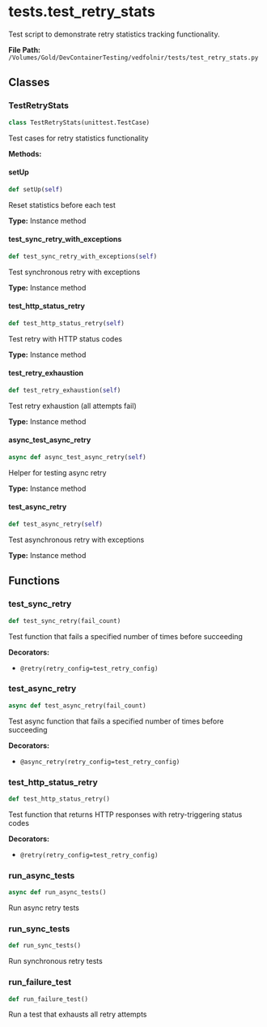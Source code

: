 # tests.test_retry_stats

Test script to demonstrate retry statistics tracking functionality.

**File Path:** `/Volumes/Gold/DevContainerTesting/vedfolnir/tests/test_retry_stats.py`

## Classes

### TestRetryStats

```python
class TestRetryStats(unittest.TestCase)
```

Test cases for retry statistics functionality

**Methods:**

#### setUp

```python
def setUp(self)
```

Reset statistics before each test

**Type:** Instance method

#### test_sync_retry_with_exceptions

```python
def test_sync_retry_with_exceptions(self)
```

Test synchronous retry with exceptions

**Type:** Instance method

#### test_http_status_retry

```python
def test_http_status_retry(self)
```

Test retry with HTTP status codes

**Type:** Instance method

#### test_retry_exhaustion

```python
def test_retry_exhaustion(self)
```

Test retry exhaustion (all attempts fail)

**Type:** Instance method

#### async_test_async_retry

```python
async def async_test_async_retry(self)
```

Helper for testing async retry

**Type:** Instance method

#### test_async_retry

```python
def test_async_retry(self)
```

Test asynchronous retry with exceptions

**Type:** Instance method

## Functions

### test_sync_retry

```python
def test_sync_retry(fail_count)
```

Test function that fails a specified number of times before succeeding

**Decorators:**
- `@retry(retry_config=test_retry_config)`

### test_async_retry

```python
async def test_async_retry(fail_count)
```

Test async function that fails a specified number of times before succeeding

**Decorators:**
- `@async_retry(retry_config=test_retry_config)`

### test_http_status_retry

```python
def test_http_status_retry()
```

Test function that returns HTTP responses with retry-triggering status codes

**Decorators:**
- `@retry(retry_config=test_retry_config)`

### run_async_tests

```python
async def run_async_tests()
```

Run async retry tests

### run_sync_tests

```python
def run_sync_tests()
```

Run synchronous retry tests

### run_failure_test

```python
def run_failure_test()
```

Run a test that exhausts all retry attempts


